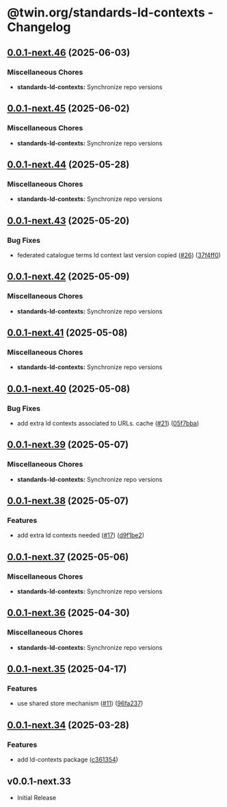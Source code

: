 # @twin.org/standards-ld-contexts - Changelog

## [0.0.1-next.46](https://github.com/twinfoundation/standards/compare/standards-ld-contexts-v0.0.1-next.45...standards-ld-contexts-v0.0.1-next.46) (2025-06-03)


### Miscellaneous Chores

* **standards-ld-contexts:** Synchronize repo versions

## [0.0.1-next.45](https://github.com/twinfoundation/standards/compare/standards-ld-contexts-v0.0.1-next.44...standards-ld-contexts-v0.0.1-next.45) (2025-06-02)


### Miscellaneous Chores

* **standards-ld-contexts:** Synchronize repo versions

## [0.0.1-next.44](https://github.com/twinfoundation/standards/compare/standards-ld-contexts-v0.0.1-next.43...standards-ld-contexts-v0.0.1-next.44) (2025-05-28)


### Miscellaneous Chores

* **standards-ld-contexts:** Synchronize repo versions

## [0.0.1-next.43](https://github.com/twinfoundation/standards/compare/standards-ld-contexts-v0.0.1-next.42...standards-ld-contexts-v0.0.1-next.43) (2025-05-20)


### Bug Fixes

* federated catalogue terms ld context last version copied ([#26](https://github.com/twinfoundation/standards/issues/26)) ([37f4ff0](https://github.com/twinfoundation/standards/commit/37f4ff00664e8b5efc7d24f1e2417061fd2bda56))

## [0.0.1-next.42](https://github.com/twinfoundation/standards/compare/standards-ld-contexts-v0.0.1-next.41...standards-ld-contexts-v0.0.1-next.42) (2025-05-09)


### Miscellaneous Chores

* **standards-ld-contexts:** Synchronize repo versions

## [0.0.1-next.41](https://github.com/twinfoundation/standards/compare/standards-ld-contexts-v0.0.1-next.40...standards-ld-contexts-v0.0.1-next.41) (2025-05-08)


### Miscellaneous Chores

* **standards-ld-contexts:** Synchronize repo versions

## [0.0.1-next.40](https://github.com/twinfoundation/standards/compare/standards-ld-contexts-v0.0.1-next.39...standards-ld-contexts-v0.0.1-next.40) (2025-05-08)


### Bug Fixes

* add extra ld contexts associated to URLs. cache ([#21](https://github.com/twinfoundation/standards/issues/21)) ([05f7bba](https://github.com/twinfoundation/standards/commit/05f7bbafd0efbff445b878ccc2709975e50a7773))

## [0.0.1-next.39](https://github.com/twinfoundation/standards/compare/standards-ld-contexts-v0.0.1-next.38...standards-ld-contexts-v0.0.1-next.39) (2025-05-07)


### Miscellaneous Chores

* **standards-ld-contexts:** Synchronize repo versions

## [0.0.1-next.38](https://github.com/twinfoundation/standards/compare/standards-ld-contexts-v0.0.1-next.37...standards-ld-contexts-v0.0.1-next.38) (2025-05-07)


### Features

* add extra ld contexts needed ([#17](https://github.com/twinfoundation/standards/issues/17)) ([d9f1be2](https://github.com/twinfoundation/standards/commit/d9f1be2a852f776cb3a8f00bb4dd631da0fe848e))

## [0.0.1-next.37](https://github.com/twinfoundation/standards/compare/standards-ld-contexts-v0.0.1-next.36...standards-ld-contexts-v0.0.1-next.37) (2025-05-06)


### Miscellaneous Chores

* **standards-ld-contexts:** Synchronize repo versions

## [0.0.1-next.36](https://github.com/twinfoundation/standards/compare/standards-ld-contexts-v0.0.1-next.35...standards-ld-contexts-v0.0.1-next.36) (2025-04-30)


### Miscellaneous Chores

* **standards-ld-contexts:** Synchronize repo versions

## [0.0.1-next.35](https://github.com/twinfoundation/standards/compare/standards-ld-contexts-v0.0.1-next.34...standards-ld-contexts-v0.0.1-next.35) (2025-04-17)


### Features

* use shared store mechanism ([#11](https://github.com/twinfoundation/standards/issues/11)) ([96fa237](https://github.com/twinfoundation/standards/commit/96fa23735f69c1fc7e3d0019b527634fa0a042d9))

## [0.0.1-next.34](https://github.com/twinfoundation/standards/compare/standards-ld-contexts-v0.0.1-next.33...standards-ld-contexts-v0.0.1-next.34) (2025-03-28)


### Features

* add ld-contexts package ([c361354](https://github.com/twinfoundation/standards/commit/c3613542c3dab5c37cc3d9869ea72eef86bc1ba1))

## v0.0.1-next.33

- Initial Release
